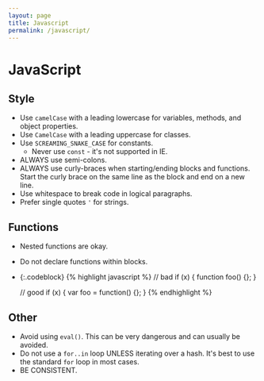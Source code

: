 ```yaml
---
layout: page
title: Javascript
permalink: /javascript/
---
```


# JavaScript

## Style

* Use `camelCase` with a leading lowercase for variables, methods, and object
  properties.
* Use `CamelCase` with a leading uppercase for classes.
* Use `SCREAMING_SNAKE_CASE` for constants.
  * Never use `const` - it's not supported in IE.
* ALWAYS use semi-colons.
* ALWAYS use curly-braces when starting/ending blocks and functions.  Start the
  curly brace on the same line as the block and end on a new line.
* Use whitespace to break code in logical paragraphs.
* Prefer single quotes `'` for strings.

## Functions

* Nested functions are okay.
* Do not declare functions within blocks.
* {:.codeblock} {% highlight javascript %}
    // bad
    if (x) {
      function foo() {};
    }

    // good
    if (x) {
      var foo = function() {};
    }
  {% endhighlight %}

## Other

* Avoid using `eval()`.  This can be very dangerous and can usually be avoided.
* Do not use a `for..in` loop UNLESS iterating over a hash.  It's best to use
  the standard `for` loop in most cases.
* BE CONSISTENT.
